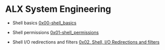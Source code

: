 # ALX System Engineering

- Shell basics [0x00-shell_basics](./0x00-shell_basics)

- Shell permissions [0x01-shell_permissions](./0x01-shell_permissions)

- Shell I/O redirections and filters [0x02. Shell, I/O Redirections and filters](./0x02-shell_redirections)


